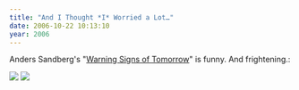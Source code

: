 ```yaml
---
title: "And I Thought *I* Worried a Lot…"
date: 2006-10-22 10:13:10
year: 2006
---
```

Anders Sandberg's "<a href="http://www.aleph.se/andart/archives/2006/10/warning_signs_for_tomorrow.html">Warning Signs of Tomorrow</a>" is funny.  And frightening.:

<img src="http://www.aleph.se/andart/archives/images/warning1.png" class="centered">

<img src="http://www.aleph.se/andart/archives/images/warning3.png" class="centered">
